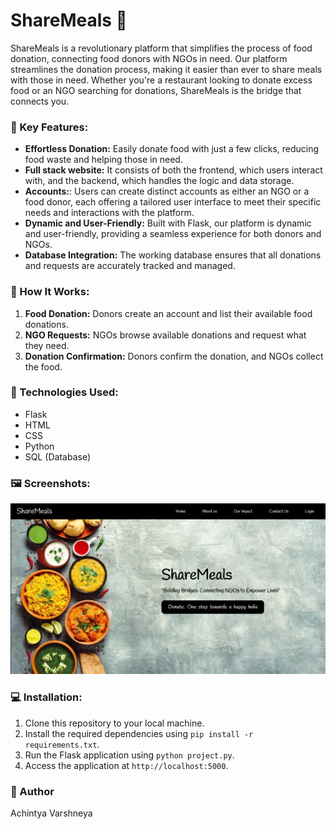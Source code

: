# ShareMeals 🍲

ShareMeals is a revolutionary platform that simplifies the process of food donation, connecting food donors with NGOs in need. Our platform streamlines the donation process, making it easier than ever to share meals with those in need. Whether you're a restaurant looking to donate excess food or an NGO searching for donations, ShareMeals is the bridge that connects you.

### 🚀 Key Features:
- **Effortless Donation:** Easily donate food with just a few clicks, reducing food waste and helping those in need.
- **Full stack website:** It consists of both the frontend, which users interact with, and the backend, which handles the logic and data storage.
- **Accounts:**: Users can create distinct accounts as either an NGO or a food donor, each offering a tailored user interface to meet their specific needs and interactions with the platform.
- **Dynamic and User-Friendly:** Built with Flask, our platform is dynamic and user-friendly, providing a seamless experience for both donors and NGOs.
- **Database Integration:** The working database ensures that all donations and requests are accurately tracked and managed.

### 🧠 How It Works:
1. **Food Donation:** Donors create an account and list their available food donations.
2. **NGO Requests:** NGOs browse available donations and request what they need.
3. **Donation Confirmation:** Donors confirm the donation, and NGOs collect the food.

### 🤖 Technologies Used:
- Flask
- HTML
- CSS
- Python
- SQL (Database)

### 🖼️ Screenshots:
![Landing page screenshot](static/landing_ss.png)

### 💻 Installation:
1. Clone this repository to your local machine.
2. Install the required dependencies using `pip install -r requirements.txt`.
3. Run the Flask application using `python project.py`.
4. Access the application at `http://localhost:5000`.

### 📝 Author
Achintya Varshneya
